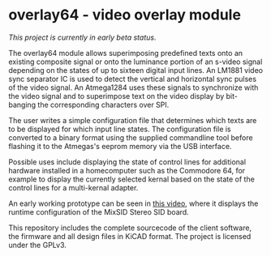 # overlay64 - video overlay module

*This project is currently in early beta status.*

The overlay64 module allows superimposing predefined texts onto an existing composite signal or onto the luminance portion of an s-video signal depending on the states of up to sixteen digital input lines. An LM1881 video sync separator IC is used to detect the vertical and horizontal sync pulses of the video signal. An Atmega1284 uses these signals to synchronize with the video signal and to superimpose text on the video display by bit-banging the corresponding characters over SPI.

The user writes a simple configuration file that determines which texts are to be displayed for which input line states. The configuration file is converted to a binary format using the supplied commandline tool before flashing it to the Atmegas's eeprom memory via the USB interface.

Possible uses include displaying the state of control lines for additional hardware installed in a homecomputer such as the Commodore 64, for example to display the currently selected kernal based on the state of the control lines for a multi-kernal adapter. 

An early working prototype can be seen in [this video](https://www.youtube.com/watch?v=0exp2yM0WHM), where it displays the runtime configuration of the MixSID Stereo SID board.

This repository includes the complete sourcecode of the client software, the firmware and all design files in KiCAD format. The project is licensed under the GPLv3.
